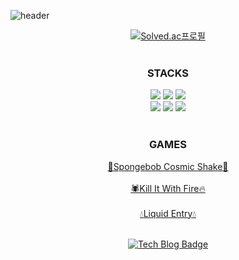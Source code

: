![header](https://capsule-render.vercel.app/api?type=waving&color=678FDA&height=300&section=header&text=hyunheelee&fontSize=90&animation=fadeIn&fontColor=FFFFFF)

<div align='center'>

[![Solved.ac프로필](http://mazassumnida.wtf/api/v2/generate_badge?boj=dimplehh)](https://solved.ac/dimplehh/)
<br/>
<br/>

<h3>STACKS</h3>
<img src="https://img.shields.io/badge/C++-00599C?style=for-the-badge&logo=cplusplus&logoColor=white">
<img src="https://img.shields.io/badge/C-A8B9CC?style=for-the-badge&logo=C&logoColor=black">
<img src="https://img.shields.io/badge/CSharp-239120?style=for-the-badge&logo=Csharp&logoColor=white">
<br/>
<img src="https://img.shields.io/badge/Linux-FCC624?style=for-the-badge&logo=Linux&logoColor=black">
<img src="https://img.shields.io/badge/Unity-FFFFFF?style=for-the-badge&logo=Unity&logoColor=black">
<img src="https://img.shields.io/badge/React Native-61DAFB?style=for-the-badge&logo=React&logoColor=black">
<br/>
<br/>
<h3>GAMES</h3>

[🧽Spongebob Cosmic Shake🫧](https://youtu.be/mR7H6S9LxZY)
<br/><br/>
[🕷️Kill It With Fire🔥](https://youtu.be/-LCfy6fIEYU)
<br/><br/>
[💧Liquid Entry💧](https://www.youtube.com/watch?v=uAqHSHt6CUA)
<br/><br/>

[![Tech Blog Badge](http://img.shields.io/badge/-Tech%20blog-black?style=flat-square&logo=github&link=https://hyunee-egeojeogeo.tistory.com/)](https://hyunee-egeojeogeo.tistory.com/)

</div>
